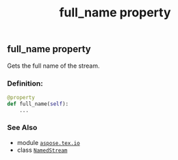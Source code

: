 ﻿---
title: full_name property
second_title: Aspose.TeX for Python via .NET API References
description: 
type: docs
weight: 30
url: /python-net/aspose.tex.io/namedstream/full_name/
is_root: false
---

## full_name property


Gets the full name of the stream.
### Definition:
```python
@property
def full_name(self):
    ...
```

### See Also
* module [`aspose.tex.io`](../../)
* class [`NamedStream`](/tex/python-net/aspose.tex.io/namedstream)
